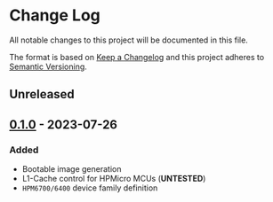 # Change Log

All notable changes to this project will be documented in this file.

The format is based on [Keep a Changelog](http://keepachangelog.com/)
and this project adheres to [Semantic Versioning](http://semver.org/).

## Unreleased

## [0.1.0] - 2023-07-26

### Added

- Bootable image generation
- L1-Cache control for HPMicro MCUs (**UNTESTED**)
- `HPM6700/6400` device family definition

[0.1.0]: https://github.com/hpm-rs/hpm-rt/compare/fork...v0.1.0

